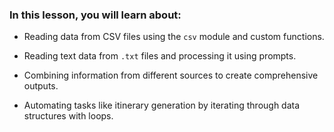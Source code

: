 ### In this lesson, you will learn about: 

- Reading data from CSV files using the `csv` module and custom functions. 

- Reading text data from `.txt` files and processing it using prompts. 

- Combining information from different sources to create comprehensive outputs. 

- Automating tasks like itinerary generation by iterating through data structures with loops. 